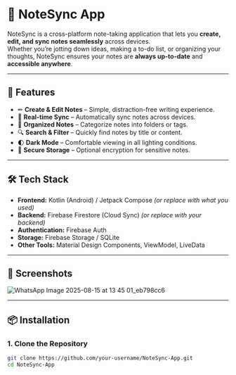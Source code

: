 # 📒 NoteSync App

NoteSync is a cross-platform note-taking application that lets you **create, edit, and sync notes seamlessly** across devices.  
Whether you’re jotting down ideas, making a to-do list, or organizing your thoughts, NoteSync ensures your notes are **always up-to-date** and **accessible anywhere**.

---

## 🚀 Features
- ✏ **Create & Edit Notes** – Simple, distraction-free writing experience.
- 🔄 **Real-time Sync** – Automatically sync notes across devices.
- 📂 **Organized Notes** – Categorize notes into folders or tags.
- 🔍 **Search & Filter** – Quickly find notes by title or content.
- 🌓 **Dark Mode** – Comfortable viewing in all lighting conditions.
- 🔐 **Secure Storage** – Optional encryption for sensitive notes.

---

## 🛠 Tech Stack
- **Frontend:** Kotlin (Android) / Jetpack Compose *(or replace with what you used)*
- **Backend:** Firebase Firestore (Cloud Sync) *(or replace with your backend)*
- **Authentication:** Firebase Auth
- **Storage:** Firebase Storage / SQLite
- **Other Tools:** Material Design Components, ViewModel, LiveData

---

## 📸 Screenshots
![WhatsApp Image 2025-08-15 at 13 45 01_eb798cc6](https://github.com/user-attachments/assets/fa4898c7-375d-4f00-bc7e-b4a08d26c444)

---

## 📦 Installation

### 1. Clone the Repository
```bash
git clone https://github.com/your-username/NoteSync-App.git
cd NoteSync-App
